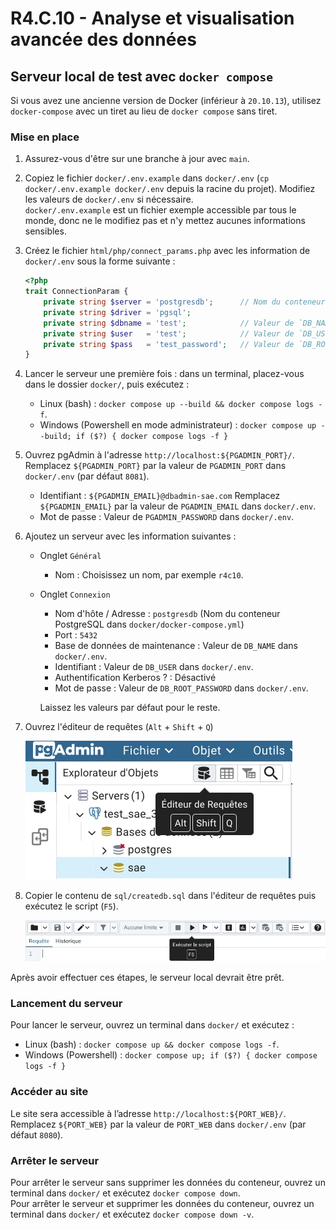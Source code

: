 # R4.C.10 - Analyse et visualisation avancée des données

## Serveur local de test avec `docker compose`

Si vous avez une ancienne version de Docker (inférieur à `20.10.13`),
utilisez `docker-compose` avec un tiret au lieu de `docker compose` sans tiret.

### Mise en place

 1. Assurez-vous d'être sur une branche à jour avec `main`.

 2. Copiez le fichier `docker/.env.example` dans `docker/.env`
    (`cp docker/.env.example docker/.env` depuis la racine du projet).
    Modifiez les valeurs de `docker/.env` si nécessaire.<br>
    `docker/.env.example` est un fichier exemple accessible par tous le monde,
    donc ne le modifiez pas et n'y mettez aucunes informations sensibles.

 3. Créez le fichier `html/php/connect_params.php` avec les information de
    `docker/.env` sous la forme suivante&nbsp;:

    ```php
    <?php
    trait ConnectionParam {
        private string $server = 'postgresdb';      // Nom du conteneur PostgreSQL dans `docker/docker-compose.yml`
        private string $driver = 'pgsql';
        private string $dbname = 'test';            // Valeur de `DB_NAME` dans `docker/.env`.
        private string $user   = 'test';            // Valeur de `DB_USER` dans `docker/.env`.
        private string $pass   = 'test_password';   // Valeur de `DB_ROOT_PASSWORD` dans `docker/.env`.
    }
    ```

 4. Lancer le serveur une première fois&nbsp;: dans un terminal, placez-vous dans le dossier `docker/`,
    puis exécutez&nbsp;:
      - Linux (bash)&nbsp;: `docker compose up --build && docker compose logs -f`.
      - Windows (Powershell en mode administrateur)&nbsp;: `docker compose up --build; if ($?) { docker compose logs -f }`

 5. Ouvrez pgAdmin à l'adresse `http://localhost:${PGADMIN_PORT}/`.
    Remplacez `${PGADMIN_PORT}` par la valeur de `PGADMIN_PORT` dans `docker/.env` (par défaut `8081`).
      - Identifiant&nbsp;: `${PGADMIN_EMAIL}@dbadmin-sae.com`
        Remplacez `${PGADMIN_EMAIL}` par la valeur de `PGADMIN_EMAIL` dans `docker/.env`.
      - Mot de passe&nbsp;:  Valeur de `PGADMIN_PASSWORD` dans `docker/.env`.

 6. Ajoutez un serveur avec les information suivantes&nbsp;:

      - Onglet `Général`
          - Nom&nbsp;: Choisissez un nom, par exemple `r4c10`.

      - Onglet `Connexion`
          - Nom d'hôte / Adresse&nbsp;: `postgresdb` (Nom du conteneur PostgreSQL dans `docker/docker-compose.yml`)
          - Port&nbsp;: `5432`
          - Base de données de maintenance&nbsp;: Valeur de `DB_NAME` dans `docker/.env`.
          - Identifiant&nbsp;: Valeur de `DB_USER` dans `docker/.env`.
          - Authentification Kerberos&nbsp;?&nbsp;: Désactivé
          - Mot de passe&nbsp;: Valeur de `DB_ROOT_PASSWORD` dans `docker/.env`.

        Laissez les valeurs par défaut pour le reste.

 7. Ouvrez l'éditeur de requêtes (`Alt` + `Shift` + `Q`)

    ![C'est le bouton avec une icône de BDD avec une flèche devant](readme-images/query-editor.webp)

 8. Copier le contenu de `sql/createdb.sql` dans l'éditeur de requêtes puis exécutez le script (`F5`).

    ![C'est le bouton avec la flèche](readme-images/execute-script.webp)

Après avoir effectuer ces étapes, le serveur local devrait être prêt.

### Lancement du serveur

Pour lancer le serveur, ouvrez un terminal dans `docker/` et exécutez&nbsp;:

- Linux (bash)&nbsp;: `docker compose up && docker compose logs -f`.
- Windows (Powershell)&nbsp;: `docker compose up; if ($?) { docker compose logs -f }`

### Accéder au site

Le site sera accessible à l’adresse `http://localhost:${PORT_WEB}/`.<br>
Remplacez `${PORT_WEB}` par la valeur de `PORT_WEB` dans `docker/.env` (par défaut `8080`).

### Arrêter le serveur

Pour arrêter le serveur sans supprimer les données du conteneur,
ouvrez un terminal dans `docker/` et  exécutez `docker compose down`.<br>
Pour arrêter le serveur et supprimer les données du conteneur,
ouvrez un terminal dans `docker/` et  exécutez `docker compose down -v`.
